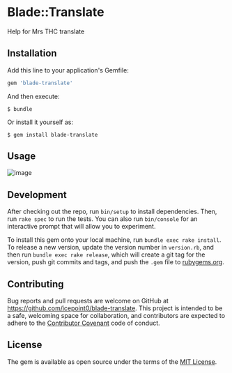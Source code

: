 # Blade::Translate

Help for Mrs THC translate

## Installation

Add this line to your application's Gemfile:

```ruby
gem 'blade-translate'
```

And then execute:

    $ bundle

Or install it yourself as:

    $ gem install blade-translate

## Usage

![image](https://github.com/icepoint0/blade-translate/blob/master/thc-translate.png)

## Development

After checking out the repo, run `bin/setup` to install dependencies. Then, run `rake spec` to run the tests. You can also run `bin/console` for an interactive prompt that will allow you to experiment.

To install this gem onto your local machine, run `bundle exec rake install`. To release a new version, update the version number in `version.rb`, and then run `bundle exec rake release`, which will create a git tag for the version, push git commits and tags, and push the `.gem` file to [rubygems.org](https://rubygems.org).

## Contributing

Bug reports and pull requests are welcome on GitHub at https://github.com/icepoint0/blade-translate. This project is intended to be a safe, welcoming space for collaboration, and contributors are expected to adhere to the [Contributor Covenant](http://contributor-covenant.org) code of conduct.


## License

The gem is available as open source under the terms of the [MIT License](http://opensource.org/licenses/MIT).

